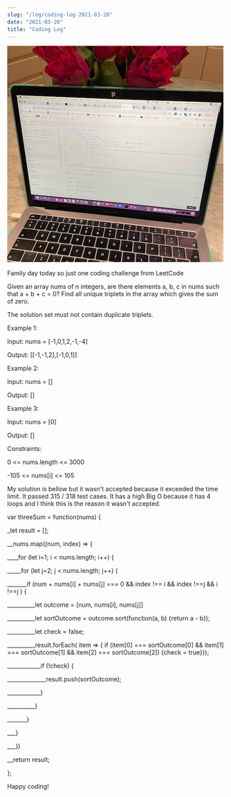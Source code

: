 ```yaml
---
slug: "/log/coding-log-2021-03-20"
date: "2021-03-20"
title: "Coding Log"
---
```


![gatsbyConf](../images/log19.png)

Family day today so just one coding challenge from LeetCode

<p> Given an array nums of n integers, are there elements a, b, c in nums such that a + b + c = 0? Find all unique triplets in the array which gives the sum of zero.</p>

<p>The solution set must not contain duplicate triplets.</p>

<p>Example 1:</p>

<p>Input: nums = [-1,0,1,2,-1,-4]</p>
<p>Output: [[-1,-1,2],[-1,0,1]]</p>
<p>Example 2:</p>

<p>Input: nums = []</p>
<p>Output: []</p>
<p>Example 3:</p>

<p>Input: nums = [0]</p>
<p>Output: []</p>

<p>Constraints:</p>

<p>0 <= nums.length <= 3000</p>
<p>-105 <= nums[i] <= 105</p>

<p>My solution is bellow but it wasn't accepted because it exceeded the time limit. It passed 315 / 318 test cases. It has a high Big O because it has 4 loops and I think this is the reason it wasn't accepted.</p>
<section>
<p>var threeSum = function(nums) {</p>
<p>_let result = [];</p>
<p>__nums.map((num, index) => {</p>
<p>____for (let i=1; i < nums.length; i++) {</p>
<p>_____for (let j=2; j < nums.length; j++) {</p>
<p>_______if (num + nums[i] + nums[j] === 0 && index !== i && index !==j && i !==j ) {</p>
<p>__________let outcome = [num, nums[i], nums[j]]</p>
<p>__________let sortOutcome = outcome.sort(function(a, b) {return a - b});</p> 
<p>__________let check = false; </p>
<p>__________result.forEach( item => { if (item[0] === sortOutcome[0] && item[1] === sortOutcome[1] && item[2] === sortOutcome[2]) {check = true}});</p>                    
<p>____________if (!check) {</p>
<p>______________result.push(sortOutcome);</p>
<p>____________}</p>
<p>__________}</p>
<p>_______}</p>
<p> ___}</p>
<p>___})</p>
<p>__return result;</p>
<p>};</p>
</section>
<p>Happy coding!</p>


